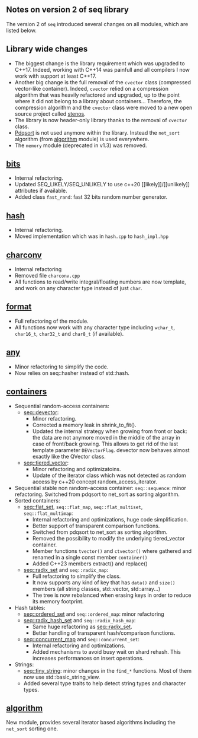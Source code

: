 


Notes on version 2 of seq library
---------------------------------

The version 2 of `seq` introduced several changes on all modules, which are listed below.

Library wide changes
--------------------

-	The biggest change is the library requirement which was upgraded to C++17. Indeed, working with C++14 was painfull and all compilers I now work with support at least C++17.
-	Another big change is the full removal of the `cvector` class (compressed vector-like container). Indeed, `cvector` relied on a compression algorithm that was heavily refactored and upgraded, up to the point where it did not belong to a library about containers...
	Therefore, the compression algorithm and the `cvector` class were moved to a new open source project called <a href="https://github.com/Thermadiag/stenos">stenos</a>.
-	The library is now header-only library thanks to the removal of `cvector` class.
-	[Pdqsort](https://github.com/orlp/pdqsort) is not used anymore within the library. Instead the `net_sort` algorithm (from [algorithm](algorithm.md) module) is used everywhere.
-	The `memory` module (deprecated in v1.3) was removed.

[bits](bits.md)
--------------------

-	Internal refactoring.
-	Updated SEQ_LIKELY/SEQ_UNLIKELY to use c++20 [[likely]]/[[unlikely]] attributes if available.
-	Added class `fast_rand`: fast 32 bits random number generator.

[hash](hash.md)
--------------------

-	Internal refactoring.
-	Moved implementation which was in `hash.cpp` to `hash_impl.hpp`


[charconv](charconv.md)
----------------------------

-	Internal refactoring
-	Removed file `charconv.cpp`
-	All functions to read/write integral/floating numbers are now template, and work on any character type instead of just `char`.

[format](format.md)
------------------------

-	Full refactoring of the module.
-	All functions now work with any character type including `wchar_t`, `char16_t`, `char32_t` and `char8_t` (if available).

[any](any.md)
------------------

-	Minor refactoring to simplify the code.
-	Now relies on seq::hasher instead of std::hash.

[containers](containers.md)
--------------------------------

-	Sequential random-access containers: 
	-	[seq::devector](devector.md):
		-	Minor refactoring.
		-	Corrected a memory leak in shrink_to_fit().
		-	Updated the internal strategy when growing from front or back: the data are not anymore moved in the middle of the array in case of front/back growing.
		This allows to get rid of the last template parameter `DEVectorFlag`. devector now behaves almost exactly like the QVector class.
	-	[seq::tiered_vector](tiered_vector.md): 
		-	Minor refactoring and optimizatoins.
		-	Update of the iterator class which was not detected as random access by c++20 concept random_access_iterator.
-	Sequential stable non random-access container: `seq::sequence`: minor refactoring. Switched from pdqsort to net_sort as sorting algorithm.
-	Sorted containers: 
	-	[seq::flat_set](flat_set.md), `seq::flat_map`, `seq::flat_multiset`, `seq::flat_multimap`: 
		-	Internal refactoring and optimizations, huge code simplification.
		-	Better support of transparent comparison functions.
		-	Switched from pdqsort to net_sort as sorting algorithm.
		-	Removed the possibility to modify the underlying tiered_vector container.
		-	Member functions `tvector()` and `ctvector()` where gathered and renamed in a single const member `container()`
		-	Added C++23 members extract() and replace()
	-	[seq::radix_set](radix_tree.md) and `seq::radix_map`:
		- Full refactoring to simplify the class.
		- It now supports any kind of key that has `data()` and `size()` members (all string classes, std::vector, std::array...)
		- The tree is now rebalanced when erasing keys in order to reduce its memory footprint.
-	Hash tables: 
	-	[seq::ordered_set](ordered_set.md) and `seq::ordered_map`: minor refactoring
	-	[seq::radix_hash_set](radix_tree.md) and `seq::radix_hash_map`: 
		-	Same huge refactoring as [seq::radix_set](radix_tree.md).
		-	Better handling of transparent hash/comparison functions.
	-	[seq::concurrent_map](concurrent_map.md) and `seq::concurrent_set`:
		-	Internal refactoring and optimizations.
		-	Added mechanisms to avoid busy wait on shard rehash. This increases performances on insert operations.
-	Strings:
	-	[seq::tiny_string](tiny_string.md): minor changes in the `find_*` functions. Most of them now use std::basic_string_view.
	-	Added several type traits to help detect string types and character types.
	

[algorithm](algorithm.md)
-------------------------

New module, provides several iterator based algorithms including the `net_sort` sorting one.



